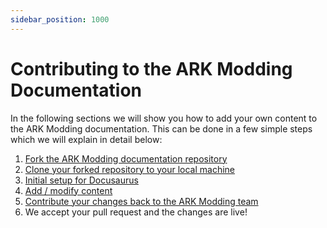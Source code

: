 ```yaml
---
sidebar_position: 1000
---
```


# Contributing to the ARK Modding Documentation

In the following sections we will show you how to add your own content to the ARK Modding documentation.
This can be done in a few simple steps which we will explain in detail below:

1. [Fork the ARK Modding documentation repository](fork.md)
2. [Clone your forked repository to your local machine](clone.md)
3. [Initial setup for Docusaurus](setup.md)
4. [Add / modify content](modify/modify.md)
5. [Contribute your changes back to the ARK Modding team](pr.md)
6. We accept your pull request and the changes are live!